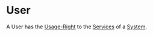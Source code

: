 # User

A User has the [Usage-Right](60049.md) to the [Services](600067.md) of a [System](60052.md).
